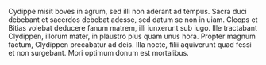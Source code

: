 Cydippe misit boves in agrum, sed illi non aderant ad tempus. 
Sacra duci debebant et sacerdos debebat adesse, sed datum se non in uiam. 
Cleops et Bitias volebat deducere fanum matrem, illi iunxerunt sub iugo.
Ille tractabant Clydippen, illorum mater, in plaustro plus quam unus hora.
Propter magnum factum, Clydippen precabatur ad deis.
Illa nocte, filii aquiverunt quad fessi et non surgebant.
Mori optimum donum est mortalibus.
